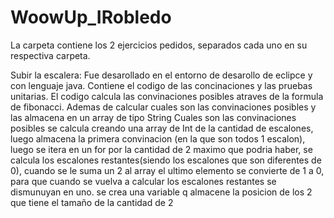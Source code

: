 # WoowUp_IRobledo

La carpeta contiene los 2 ejercicios pedidos, separados cada uno en su respectiva carpeta.

  Subir la escalera:
    Fue desarollado en el entorno de desarollo de eclipce y con lenguaje java.
    Contiene el codigo de las concinaciones y las pruebas unitarias.
    El codigo calcula las convinaciones posibles atraves de la formula de fibonacci.
    Ademas de calcular cuales son las convinaciones posibles y las almacena en un array de tipo String
      Cuales son las convinaciones posibles se calcula creando una array de Int de la cantidad de escalones, luego almacena la primera convinacion (en la que son todos 1 escalon),
      luego se itera en un for por la cantidad de 2 maximo que podria haber, se calcula los escalones restantes(siendo los escalones que son diferentes de 0), 
      cuando se le suma un 2 al array el ultimo elemento se convierte de 1 a 0, para que cuando se vuelva a calcular los escalones restantes se dismunuyan en uno.
			se crea una variable q almacene la posicion de los 2 que tiene el tamaño de la cantidad de 2
      
